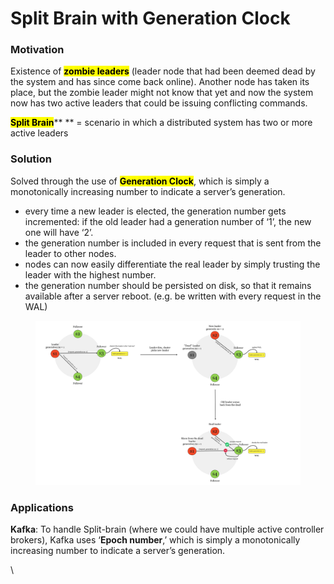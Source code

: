 # Split Brain with Generation Clock

### Motivation

Existence of <mark style="background-color:yellow;">**zombie leaders**</mark> (leader node that had been deemed dead by the system and has since come back online). Another node has taken its place, but the zombie leader might not know that yet and now the system now has two active leaders that could be issuing conflicting commands.

<mark style="background-color:yellow;">**Split Brain**</mark>** ** = scenario in which a distributed system has two or more active leaders

### Solution

Solved through the use of <mark style="background-color:yellow;">**Generation Clock**</mark>, which is simply a monotonically increasing number to indicate a server’s generation.

* every time a new leader is elected, the generation number gets incremented: if the old leader had a generation number of ‘1’, the new one will have ‘2’.
* the generation number is included in every request that is sent from the leader to other nodes.
* nodes can now easily differentiate the real leader by simply trusting the leader with the highest number.
* the generation number should be persisted on disk, so that it remains available after a server reboot. (e.g. be written with every request in the WAL)

<figure><img src="../.gitbook/assets/Diana Playground (10).jpg" alt=""><figcaption></figcaption></figure>

### Applications

**Kafka**: To handle Split-brain (where we could have multiple active controller brokers), Kafka uses ‘**Epoch number**,’ which is simply a monotonically increasing number to indicate a server’s generation.

\
